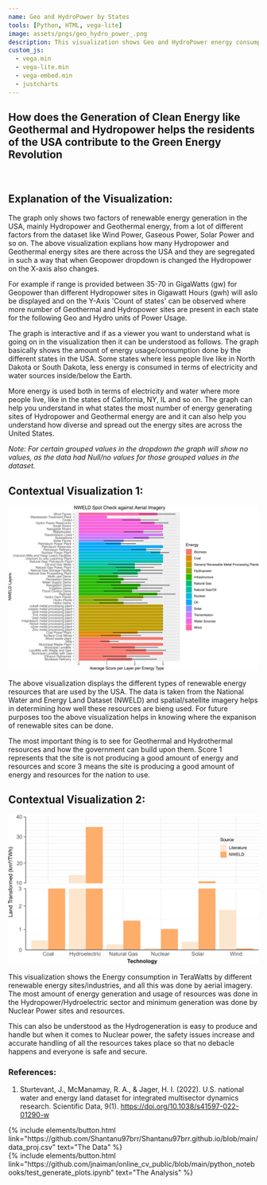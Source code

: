 ```yaml
---
name: Geo and HydroPower by States
tools: [Python, HTML, vega-lite]
image: assets/pngs/geo_hydro_power_.png
description: This visualization shows Geo and HydroPower energy consumption by States
custom_js:
  - vega.min
  - vega-lite.min
  - vega-embed.min
  - justcharts
---
```



## How does the Generation of Clean Energy like Geothermal and Hydropower helps the residents of the USA contribute to the Green Energy Revolution

<br>

<vegachart schema-url="{{ site.baseurl }}/assets/json/Geo_Hydropower_by_States.json" style="width: 100%"></vegachart>

## Explanation of the Visualization:

The graph only shows two factors of renewable energy generation in the USA, mainly Hydropower and Geothermal energy, from a lot of different factors from the dataset like Wind Power, Gaseous Power, Solar Power and so on. The above visualization explians how many Hydropower and Geothermal energy sites are there across the USA and they are segregated in such a way that when Geopower dropdown is changed the Hydropower on the X-axis also changes. 

For example if range is provided between 35-70 in GigaWatts (gw) for Geopower than different Hydropower sites in Gigawatt Hours (gwh) will aslo be displayed and on the Y-Axis 'Count of states' can be observed where more number of Geothermal and Hydropower sites are present in each state for the following Geo and Hydro units of Power Usage.  

The graph is interactive and if as a viewer you want to understand what is going on in the visualization then it can be understood as follows. The graph basically shows the amount of energy usage/consumption done by the different states in the USA. Some states where less people live like in North Dakota or South Dakota, less energy is consumed in terms of electricity and water sources inside/below the Earth. 

More energy is used both in terms of electricity and water where more people live, like in the states of California, NY, IL and so on. The graph can help you understand in what states the most number of energy generating sites of Hydropower and Geothermal energy are and it can also help you understand how diverse and spread out the energy sites are across the United States.

*Note: For certain grouped values in the dropdown the graph will show no values, as the data had Null/no values for those grouped values in the dataset.*

## Contextual Visualization 1:

<img src='/assets/pngs/usa_energy_consumption_&_generation_types.png'>

The above visualization displays the different types of renewable energy resources that are used by the USA. The data is taken from the National Water and Energy Land Dataset (NWELD) and spatial/satellite imagery helps in determining how well these resources are bieng used. For future purposes too the above visualization helps in knowing where the expanison of renewable sites can be done. 

The most important thing is to see for Geothermal and Hydrothermal resources and how the government can build upon them. Score 1 represents that the site is not producing a good amount of energy and resources and score 3 means the site is producing a good amount of energy and resources for the nation to use.


## Contextual Visualization 2:

<img src='/assets/pngs/usa_renewable_tech_usage.png'>

This visualization shows the Energy consumption in TeraWatts by different renewable energy sites/industries, and all this was done by aerial imagery. The most amount of energy generation and usage of resources was done in the Hydropower/Hydroelectric sector and minimum generation was done by Nuclear Power sites and resources. 

This can also be understood as the Hydrogeneration is easy to produce and handle but when it comes to Nuclear power, the safety issues increase and accurate handling of all the resources takes place so that no debacle happens and everyone is safe and secure.

### References:

1. Sturtevant, J., McManamay, R. A., & Jager, H. I. (2022). U.S. national water and energy land dataset for integrated multisector dynamics research. Scientific Data, 9(1). <https://doi.org/10.1038/s41597-022-01290-w>

<div class="left">
{% include elements/button.html link="https://github.com/Shantanu97brr/Shantanu97brr.github.io/blob/main/data_proj.csv" text="The Data" %}
</div>

<div class="right">
{% include elements/button.html link="https://github.com/jnaiman/online_cv_public/blob/main/python_notebooks/test_generate_plots.ipynb" text="The Analysis" %}
</div>

